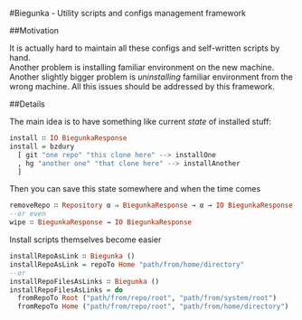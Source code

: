 #Biegunka - Utility scripts and configs management framework

##Motivation

It is actually hard to maintain all these configs and self-written scripts by hand.  
Another problem is installing familiar environment on the new machine.  
Another slightly bigger problem is _uninstalling_ familiar environment from the wrong machine.
All this issues should be addressed by this framework.

##Details

The main idea is to have something like current _state_ of installed stuff:

```haskell
install ∷ IO BiegunkaResponse
install = bzdury
  [ git "one repo" "this clone here" --> installOne
  , hg "another one" "that clone here" --> installAnother
  ]
```

Then you can save this state somewhere and when the time comes

```haskell
removeRepo ∷ Repository α ⇒ BiegunkaResponse → α → IO BiegunkaResponse
--or even
wipe ∷ BiegunkaResponse → IO BiegunkaResponse
```

Install scripts themselves become easier

```haskell
installRepoAsLink ∷ Biegunka ()
installRepoAsLink = repoTo Home "path/from/home/directory"
--or
installRepoFilesAsLinks ∷ Biegunka ()
installRepoFilesAsLinks = do
  fromRepoTo Root ("path/from/repo/root", "path/from/system/root")
  fromRepoTo Home ("path/from/repo/root", "path/from/home/directory")
```
